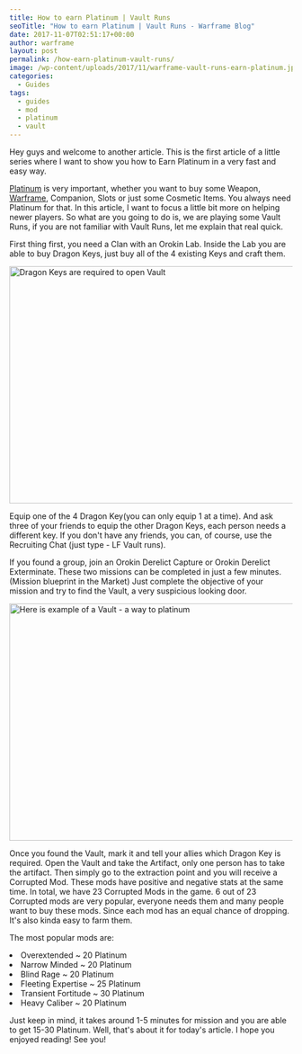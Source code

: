 ```yaml
---
title: How to earn Platinum | Vault Runs
seoTitle: "How to earn Platinum | Vault Runs - Warframe Blog"
date: 2017-11-07T02:51:17+00:00
author: warframe
layout: post
permalink: /how-earn-platinum-vault-runs/
image: /wp-content/uploads/2017/11/warframe-vault-runs-earn-platinum.jpg
categories:
  - Guides
tags:
  - guides
  - mod
  - platinum
  - vault
---
```

Hey guys and welcome to another article. This is the first article of a little series where I want to show you how to Earn Platinum in a very fast and easy way.<!--more-->

[Platinum](https://warframeblog.com/ways-earn-platinum/) is very important, whether you want to buy some Weapon, [Warframe](https://warframeblog.com/warframe-builds/), Companion, Slots or just some Cosmetic Items. You always need Platinum for that. In this article, I want to focus a little bit more on helping newer players. So what are you going to do is, we are playing some Vault Runs, if you are not familiar with Vault Runs, let me explain that real quick.

First thing first, you need a Clan with an Orokin Lab. Inside the Lab you are able to buy Dragon Keys, just buy all of the 4 existing Keys and craft them.

<img src="https://warframeblog.com/wp-content/uploads/2017/11/warframe-dragon-keys-to-open-vault-1024x576.png" title="Warframe Dragon Keys" alt="Dragon Keys are required to open Vault " width="750" height="422" class="alignnone size-large wp-image-1380" srcset="https://warframeblog.com/wp-content/uploads/2017/11/warframe-dragon-keys-to-open-vault-1024x576.png 1024w, https://warframeblog.com/wp-content/uploads/2017/11/warframe-dragon-keys-to-open-vault-300x169.png 300w, https://warframeblog.com/wp-content/uploads/2017/11/warframe-dragon-keys-to-open-vault-768x432.png 768w" sizes="(max-width: 750px) 100vw, 750px" />

Equip one of the 4 Dragon Key(you can only equip 1 at a time). And ask three of your friends to equip the other Dragon Keys, each person needs a different key. If you don't have any friends, you can, of course, use the Recruiting Chat (just type - LF Vault runs).

If you found a group, join an Orokin Derelict Capture or Orokin Derelict Exterminate. These two missions can be completed in just a few minutes. (Mission blueprint in the Market) Just complete the objective of your mission and try to find the Vault, a very suspicious looking door.

<img src="https://warframeblog.com/wp-content/uploads/2017/11/warframe-vault-where-to-get-platinum-1024x576.png" title="Warframe How Does Vault Look like" alt="Here is example of a Vault - a way to platinum" width="750" height="422" class="alignnone size-large wp-image-1382" srcset="https://warframeblog.com/wp-content/uploads/2017/11/warframe-vault-where-to-get-platinum-1024x576.png 1024w, https://warframeblog.com/wp-content/uploads/2017/11/warframe-vault-where-to-get-platinum-300x169.png 300w, https://warframeblog.com/wp-content/uploads/2017/11/warframe-vault-where-to-get-platinum-768x432.png 768w" sizes="(max-width: 750px) 100vw, 750px" />

Once you found the Vault, mark it and tell your allies which Dragon Key is required. Open the Vault and take the Artifact, only one person has to take the artifact. Then simply go to the extraction point and you will receive a Corrupted Mod. These mods have positive and negative stats at the same time. In total, we have 23 Corrupted Mods in the game. 6 out of 23 Corrupted mods are very popular, everyone needs them and many people want to buy these mods. Since each mod has an equal chance of dropping. It's also kinda easy to farm them.

<p style="text-align: left;">
  The most popular mods are:
</p>

<li style="text-align: left;">
  Overextended ~ 20 Platinum
</li>
<li style="text-align: left;">
  Narrow Minded ~ 20 Platinum
</li>
<li style="text-align: left;">
  Blind Rage ~ 20 Platinum
</li>
<li style="text-align: left;">
  Fleeting Expertise ~ 25 Platinum
</li>
<li style="text-align: left;">
  Transient Fortitude ~ 30 Platinum
</li>
<li style="text-align: left;">
  Heavy Caliber ~ 20 Platinum
</li>

Just keep in mind, it takes around 1-5 minutes for mission and you are able to get 15-30 Platinum. Well, that's about it for today's article. I hope you enjoyed reading! See you!